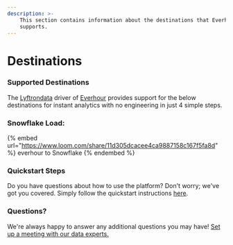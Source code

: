 ```yaml
---
description: >-
    This section contains information about the destinations that Everhour
    supports.
---
```


# Destinations

### Supported Destinations

The [Lyftrondata](https://www.lyftrondata.com/) driver of [Everhour](https://www.lyftrondata.com/integration/everhour/) provides support for the below destinations for instant analytics with no engineering in just 4 simple steps.

### Snowflake Load:

{% embed url="https://www.loom.com/share/11d305dcacee4ca9887158c167f5fa8d" %}
everhour to Snowflake
{% endembed %}

### Quickstart Steps

Do you have questions about how to use the platform? Don't worry; we've got you covered. Simply follow the quickstart instructions [here](../../../quickstart-steps.md).

### Questions? <a href="#questions" id="questions"></a>

We're always happy to answer any additional questions you may have! [Set up a meeting with our data experts.](https://www.lyftrondata.com/book-a-meeting/)
